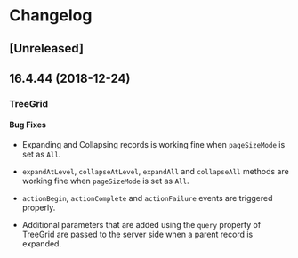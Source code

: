 # Changelog

## [Unreleased]

## 16.4.44 (2018-12-24)

### TreeGrid

#### Bug Fixes

- Expanding and Collapsing records is working fine when `pageSizeMode` is set as `All`.
- `expandAtLevel`, `collapseAtLevel`, `expandAll` and `collapseAll` methods are working fine when `pageSizeMode` is set as `All`.


- `actionBegin`, `actionComplete` and `actionFailure` events are triggered properly.
- Additional parameters that are added using the `query` property of TreeGrid are passed to the server side when a parent record is expanded.



